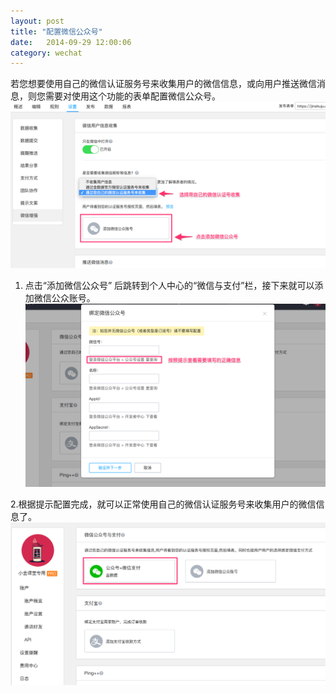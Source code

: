 ```yaml
---
layout: post
title: "配置微信公众号"
date:   2014-09-29 12:00:06
category: wechat
---
```


若您想要使用自己的微信认证服务号来收集用户的微信信息，或向用户推送微信消息，则您需要对使用这个功能的表单配置微信公众号。
![](/images/wechat-config-1.png)

1. 点击“添加微信公众号” 后跳转到个人中心的“微信与支付”栏，接下来就可以添加微信公众账号。
	![](/images/wechat-config-2.png)

2.根据提示配置完成，就可以正常使用自己的微信认证服务号来收集用户的微信信息了。
	![](/images/wechat-config-3.png)
